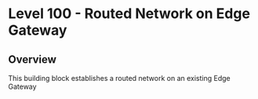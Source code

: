 # Level 100 - Routed Network on Edge Gateway

## Overview

This building block establishes a routed network on an existing Edge Gateway
